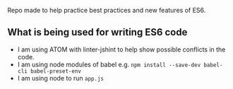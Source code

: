 Repo made to help practice best practices and new features of ES6.

## What is being used for writing ES6 code
* I am using ATOM with linter-jshint to help show possible conflicts in the code.
* I am using node modules of babel e.g. `npm install --save-dev babel-cli babel-preset-env`
* I am using node to run `app.js`
